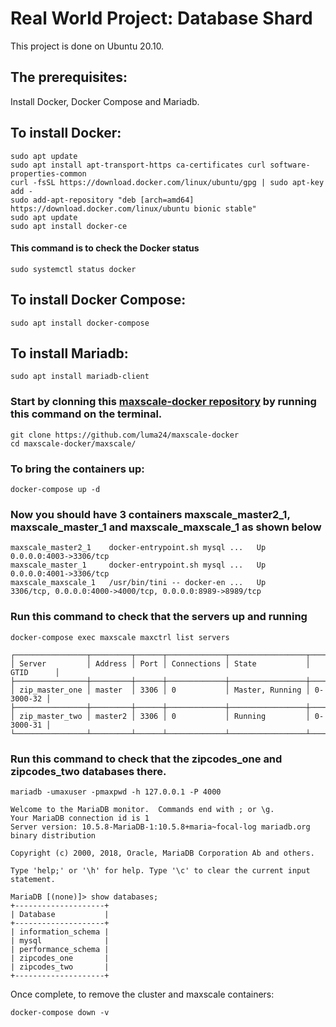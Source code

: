 # Real World Project: Database Shard
This project is done on Ubuntu 20.10.

## The prerequisites:
 Install Docker, Docker Compose and Mariadb.
 
## To install Docker:
```
sudo apt update
sudo apt install apt-transport-https ca-certificates curl software-properties-common
curl -fsSL https://download.docker.com/linux/ubuntu/gpg | sudo apt-key add -
sudo add-apt-repository "deb [arch=amd64] https://download.docker.com/linux/ubuntu bionic stable"
sudo apt update
sudo apt install docker-ce

```
#### This command is to check the Docker status 
```
sudo systemctl status docker
```
## To install Docker Compose:
```
sudo apt install docker-compose
```
## To install Mariadb:
```
sudo apt install mariadb-client
```
### Start by clonning this [maxscale-docker repository](https://github.com/luma24/maxscale-docker) by running this command on the terminal.
```
git clone https://github.com/luma24/maxscale-docker
cd maxscale-docker/maxscale/
```
### To bring the containers up:
```
docker-compose up -d
```
### Now you should have 3 containers maxscale_master2_1, maxscale_master_1 and maxscale_maxscale_1 as shown below
```
maxscale_master2_1    docker-entrypoint.sh mysql ...   Up      0.0.0.0:4003->3306/tcp                                  
maxscale_master_1     docker-entrypoint.sh mysql ...   Up      0.0.0.0:4001->3306/tcp                                  
maxscale_maxscale_1   /usr/bin/tini -- docker-en ...   Up      3306/tcp, 0.0.0.0:4000->4000/tcp, 0.0.0.0:8989->8989/tcp

```
### Run this command to check that the servers up and running
```
docker-compose exec maxscale maxctrl list servers

┌────────────────┬─────────┬──────┬─────────────┬─────────────────┬───────────┐
│ Server         │ Address │ Port │ Connections │ State           │ GTID      │
├────────────────┼─────────┼──────┼─────────────┼─────────────────┼───────────┤
│ zip_master_one │ master  │ 3306 │ 0           │ Master, Running │ 0-3000-32 │
├────────────────┼─────────┼──────┼─────────────┼─────────────────┼───────────┤
│ zip_master_two │ master2 │ 3306 │ 0           │ Running         │ 0-3000-31 │
└────────────────┴─────────┴──────┴─────────────┴─────────────────┴───────────┘
```
### Run this command to check that the zipcodes_one and zipcodes_two databases there.
```
mariadb -umaxuser -pmaxpwd -h 127.0.0.1 -P 4000
```
```
Welcome to the MariaDB monitor.  Commands end with ; or \g.
Your MariaDB connection id is 1
Server version: 10.5.8-MariaDB-1:10.5.8+maria~focal-log mariadb.org binary distribution

Copyright (c) 2000, 2018, Oracle, MariaDB Corporation Ab and others.

Type 'help;' or '\h' for help. Type '\c' to clear the current input statement.

MariaDB [(none)]> show databases;
+--------------------+
| Database           |
+--------------------+
| information_schema |
| mysql              |
| performance_schema |
| zipcodes_one       |
| zipcodes_two       |
+--------------------+

```

Once complete, to remove the cluster and maxscale containers:

```
docker-compose down -v
```

